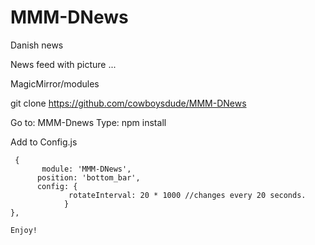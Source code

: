 # MMM-DNews
Danish news


News feed with picture ...

MagicMirror/modules 

git clone https://github.com/cowboysdude/MMM-DNews

Go to: MMM-Dnews
Type: npm install

Add to Config.js

     {
           module: 'MMM-DNews',
          position: 'bottom_bar',
          config: {
			     rotateInterval: 20 * 1000 //changes every 20 seconds.
			    }
    },
    
    Enjoy!
